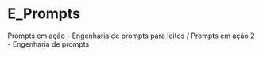 # E_Prompts
Prompts em ação - Engenharia de prompts para leitos / Prompts em ação 2 - Engenharia de prompts
